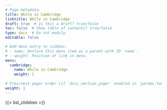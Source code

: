 ```yaml
---
# Page metadata.
title: While in Cambridge
linktitle: While in Cambridge
draft: true  # Is this a draft? true/false
toc: false  # Show table of contents? true/false
type: docs  # Do not modify.
editable: false

# Add menu entry to sidebar.
# - name: Declare this menu item as a parent with ID `name`.
# - weight: Position of link in menu.
menu:
  cambridge:
    name: While in Cambridge
    weight: 1
    
# Prev/next pager order (if `docs_section_pager` enabled in `params.toml`)
weight: 1
---
```


{{< list_children >}}
